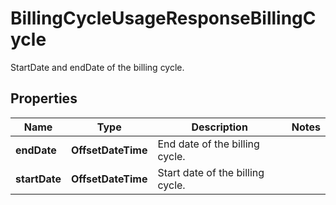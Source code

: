 

# BillingCycleUsageResponseBillingCycle

StartDate and endDate of the billing cycle.

## Properties

| Name | Type | Description | Notes |
|------------ | ------------- | ------------- | -------------|
|**endDate** | **OffsetDateTime** | End date of the billing cycle. |  |
|**startDate** | **OffsetDateTime** | Start date of the billing cycle. |  |



